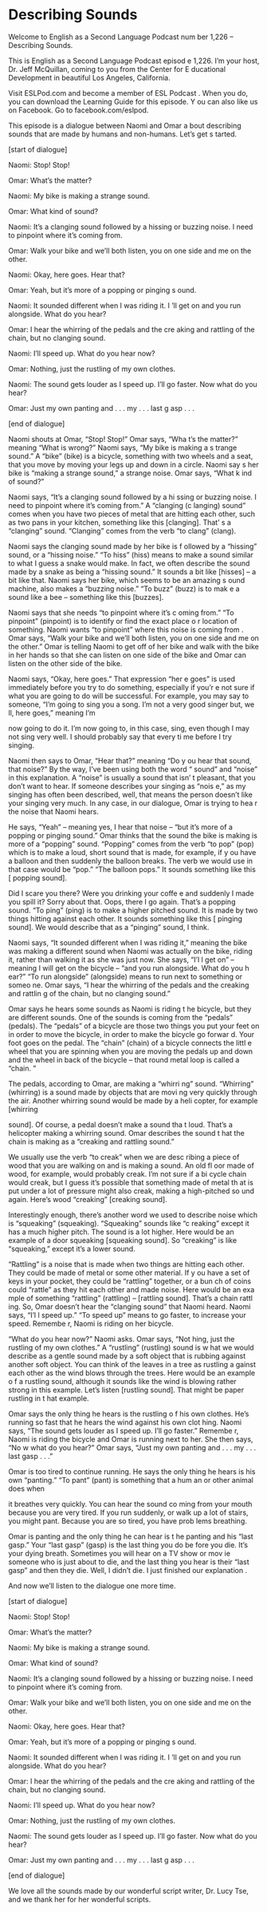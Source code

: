# Describing Sounds

Welcome to English as a Second Language Podcast num ber 1,226 – Describing Sounds.

This is English as a Second Language Podcast episod e 1,226. I’m your host, Dr. Jeff McQuillan, coming to you from the Center for E ducational Development in beautiful Los Angeles, California.

Visit ESLPod.com and become a member of ESL Podcast . When you do, you can download the Learning Guide for this episode. Y ou can also like us on Facebook. Go to facebook.com/eslpod.

This episode is a dialogue between Naomi and Omar a bout describing sounds that are made by humans and non-humans. Let’s get s tarted.

[start of dialogue]

Naomi: Stop! Stop!

Omar: What’s the matter?

Naomi: My bike is making a strange sound.

Omar: What kind of sound?

Naomi: It’s a clanging sound followed by a hissing or buzzing noise. I need to pinpoint where it’s coming from.

Omar: Walk your bike and we’ll both listen, you on one side and me on the other.

Naomi: Okay, here goes. Hear that?

Omar: Yeah, but it’s more of a popping or pinging s ound.

Naomi: It sounded different when I was riding it. I ’ll get on and you run alongside. What do you hear?

Omar: I hear the whirring of the pedals and the cre aking and rattling of the chain, but no clanging sound.

Naomi: I’ll speed up. What do you hear now?

 Omar: Nothing, just the rustling of my own clothes.

Naomi: The sound gets louder as I speed up. I’ll go  faster. Now what do you hear?

Omar: Just my own panting and . . . my . . . last g asp . . .

[end of dialogue]

Naomi shouts at Omar, “Stop! Stop!” Omar says, “Wha t’s the matter?” meaning “What is wrong?” Naomi says, “My bike is making a s trange sound.” A “bike” (bike) is a bicycle, something with two wheels and a seat, that you move by moving your legs up and down in a circle. Naomi say s her bike is “making a strange sound,” a strange noise. Omar says, “What k ind of sound?”

Naomi says, “It’s a clanging sound followed by a hi ssing or buzzing noise. I need to pinpoint where it’s coming from.” A “clanging (c langing) sound” comes when you have two pieces of metal that are hitting each other, such as two pans in your kitchen, something like this [clanging]. That’ s a “clanging” sound. “Clanging” comes from the verb “to clang” (clang).

Naomi says the clanging sound made by her bike is f ollowed by a “hissing” sound, or a “hissing noise.” “To hiss” (hiss) means  to make a sound similar to what I guess a snake would make. In fact, we often describe the sound made by a snake as being a “hissing sound.” It sounds a bit  like [hisses] – a bit like that. Naomi says her bike, which seems to be an amazing s ound machine, also makes a “buzzing noise.” “To buzz” (buzz) is to mak e a sound like a bee – something like this [buzzes].

Naomi says that she needs “to pinpoint where it’s c oming from.” “To pinpoint” (pinpoint) is to identify or find the exact place o r location of something. Naomi wants “to pinpoint” where this noise is coming from . Omar says, “Walk your bike and we’ll both listen, you on one side and me on the other.” Omar is telling Naomi to get off of her bike and walk with the bike  in her hands so that she can listen on one side of the bike and Omar can listen on the other side of the bike.

Naomi says, “Okay, here goes.” That expression “her e goes” is used immediately before you try to do something, especially if you’r e not sure if what you are going to do will be successful. For example, you may say to someone, “I’m going to sing you a song. I’m not a very good singer but, we ll, here goes,” meaning I’m

now going to do it. I’m now going to, in this case,  sing, even though I may not sing very well. I should probably say that every ti me before I try singing.

Naomi then says to Omar, “Hear that?” meaning “Do y ou hear that sound, that noise?” By the way, I’ve been using both the word “ sound” and “noise” in this explanation. A “noise” is usually a sound that isn’ t pleasant, that you don’t want to hear. If someone describes your singing as “nois e,” as my singing has often been described, well, that means the person doesn’t  like your singing very much. In any case, in our dialogue, Omar is trying to hea r the noise that Naomi hears.

He says, “Yeah” – meaning yes, I hear that noise – “but it’s more of a popping or pinging sound.” Omar thinks that the sound the bike  is making is more of a “popping” sound. “Popping” comes from the verb “to pop” (pop) which is to make a loud, short sound that is made, for example, if y ou have a balloon and then suddenly the balloon breaks. The verb we would use in that case would be “pop.” “The balloon pops.” It sounds something like this [ popping sound].

Did I scare you there? Were you drinking your coffe e and suddenly I made you spill it? Sorry about that. Oops, there I go again.  That’s a popping sound. “To ping” (ping) is to make a higher pitched sound. It is made by two things hitting against each other. It sounds something like this [ pinging sound]. We would describe that as a “pinging” sound, I think.

Naomi says, “It sounded different when I was riding  it,” meaning the bike was making a different sound when Naomi was actually on  the bike, riding it, rather than walking it as she was just now. She says, “I’l l get on” – meaning I will get on the bicycle – “and you run alongside. What do you h ear?” “To run alongside” (alongside) means to run next to something or someo ne. Omar says, “I hear the whirring of the pedals and the creaking and rattlin g of the chain, but no clanging sound.”

Omar says he hears some sounds as Naomi is riding t he bicycle, but they are different sounds. One of the sounds is coming from the “pedals” (pedals). The “pedals” of a bicycle are those two things you put your feet on in order to move the bicycle, in order to make the bicycle go forwar d. Your foot goes on the pedal. The “chain” (chain) of a bicycle connects the littl e wheel that you are spinning when you are moving the pedals up and down and the wheel in back of the bicycle – that round metal loop is called a “chain. ”

The pedals, according to Omar, are making a “whirri ng” sound. “Whirring” (whirring) is a sound made by objects that are movi ng very quickly through the air. Another whirring sound would be made by a heli copter, for example [whirring

sound]. Of course, a pedal doesn’t make a sound tha t loud. That’s a helicopter making a whirring sound. Omar describes the sound t hat the chain is making as a “creaking and rattling sound.”

We usually use the verb “to creak” when we are desc ribing a piece of wood that you are walking on and is making a sound. An old fl oor made of wood, for example, would probably creak. I’m not sure if a bi cycle chain would creak, but I guess it’s possible that something made of metal th at is put under a lot of pressure might also creak, making a high-pitched so und again. Here’s wood “creaking” [creaking sound].

Interestingly enough, there’s another word we used to describe noise which is “squeaking” (squeaking). “Squeaking” sounds like “c reaking” except it has a much higher pitch. The sound is a lot higher. Here would be an example of a door squeaking [squeaking sound]. So “creaking” is like “squeaking,” except it’s a lower sound.

“Rattling” is a noise that is made when two things are hitting each other. They could be made of metal or some other material. If y ou have a set of keys in your pocket, they could be “rattling” together, or a bun ch of coins could “rattle” as they hit each other and made noise. Here would be an exa mple of something “rattling” (rattling) – [rattling sound]. That’s a chain rattl ing. So, Omar doesn’t hear the “clanging sound” that Naomi heard. Naomi says, “I’l l speed up.” “To speed up” means to go faster, to increase your speed. Remembe r, Naomi is riding on her bicycle.

“What do you hear now?” Naomi asks. Omar says, “Not hing, just the rustling of my own clothes.” A “rustling” (rustling) sound is w hat we would describe as a gentle sound made by a soft object that is rubbing against another soft object. You can think of the leaves in a tree as rustling a gainst each other as the wind blows through the trees. Here would be an example o f a rustling sound, although it sounds like the wind is blowing rather strong in  this example. Let’s listen [rustling sound]. That might be paper rustling in t hat example.

Omar says the only thing he hears is the rustling o f his own clothes. He’s running so fast that he hears the wind against his own clot hing. Naomi says, “The sound gets louder as I speed up. I’ll go faster.” Remembe r, Naomi is riding the bicycle and Omar is running next to her. She then says, “No w what do you hear?” Omar says, “Just my own panting and . . . my . . . last gasp . . .”

Omar is too tired to continue running. He says the only thing he hears is his own “panting.” “To pant” (pant) is something that a hum an or other animal does when

it breathes very quickly. You can hear the sound co ming from your mouth because you are very tired. If you run suddenly, or  walk up a lot of stairs, you might pant. Because you are so tired, you have prob lems breathing.

Omar is panting and the only thing he can hear is t he panting and his “last gasp.” Your “last gasp” (gasp) is the last thing you do be fore you die. It’s your dying breath. Sometimes you will hear on a TV show or mov ie someone who is just about to die, and the last thing you hear is their “last gasp” and then they die. Well, I didn’t die. I just finished our explanation .

And now we’ll listen to the dialogue one more time.

[start of dialogue]

Naomi: Stop! Stop!

Omar: What’s the matter?

Naomi: My bike is making a strange sound.

Omar: What kind of sound?

Naomi: It’s a clanging sound followed by a hissing or buzzing noise. I need to pinpoint where it’s coming from.

Omar: Walk your bike and we’ll both listen, you on one side and me on the other.

Naomi: Okay, here goes. Hear that?

Omar: Yeah, but it’s more of a popping or pinging s ound.

Naomi: It sounded different when I was riding it. I ’ll get on and you run alongside. What do you hear?

Omar: I hear the whirring of the pedals and the cre aking and rattling of the chain, but no clanging sound.

Naomi: I’ll speed up. What do you hear now?

Omar: Nothing, just the rustling of my own clothes.

 Naomi: The sound gets louder as I speed up. I’ll go  faster. Now what do you hear?

Omar: Just my own panting and . . . my . . . last g asp . . .

[end of dialogue]

We love all the sounds made by our wonderful script writer, Dr. Lucy Tse, and we thank her for her wonderful scripts.



